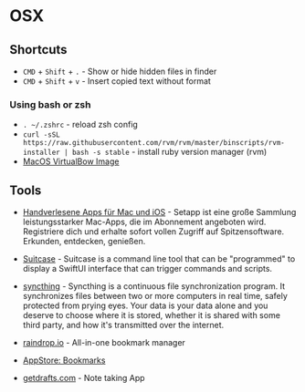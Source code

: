 # OSX

## Shortcuts
- `CMD` + `Shift` + `.` - Show or hide hidden files in finder
- `CMD` + `Shift` + `v` - Insert copied text without format

### Using bash or zsh
- `. ~/.zshrc` - reload zsh config
- `curl -sSL https://raw.githubusercontent.com/rvm/rvm/master/binscripts/rvm-installer | bash -s stable` - install ruby version manager (rvm)
- [MacOS VirtualBow Image](https://github.com/myspaghetti/macos-virtualbox)

## Tools
- [Handverlesene Apps für Mac und iOS](https://setapp.com/de) - Setapp ist eine große Sammlung leistungsstarker Mac-Apps, die im Abonnement angeboten wird. Registriere dich und erhalte sofort vollen Zugriff auf Spitzensoftware. Erkunden, entdecken, genießen.
- [Suitcase](https://github.com/Impedimenta/Suitcase) - Suitcase is a command line tool that can be "programmed" to display a SwiftUI interface that can trigger commands and scripts.

- [syncthing](https://syncthing.net/) - Syncthing is a continuous file synchronization program. It synchronizes files between two or more computers in real time, safely protected from prying eyes. Your data is your data alone and you deserve to choose where it is stored, whether it is shared with some third party, and how it's transmitted over the internet.
- [raindrop.io](https://raindrop.io/) - All-in-one bookmark manager
- [AppStore: Bookmarks](https://apps.apple.com/de/app/bookmarks-deine-lesezeichen/id1503569422)
- [getdrafts.com](https://getdrafts.com/) - Note taking App
